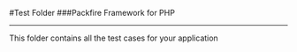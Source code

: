 #Test Folder
###Packfire Framework for PHP

___

This folder contains all the test cases for your application